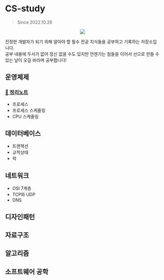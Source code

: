 CS-study
====================
>Since 2022.10.26
<p align="center">
<img src="https://thumb.ac-illust.com/65/65bee27c2030e15aa38524959a6617c1_t.jpeg")>
</p>

진정한 개발자가 되기 위해 알아야 할 필수 전공 지식들을 공부하고 기록하는 저장소입니다.<br>
공부 내용에 두서가 없어 정신 없을 수도 있지만 언젠가는 점들을 이어서 선으로 만들 수 있는 날이 오길 바라며 공부합니다!

## 운영체제
### [📖 정리노트](./contents/operating-system)
* 프로세스
* 프로세스 스케줄링
* CPU 스케줄링

## 데이터베이스
* 트랜잭션
* 교착상태
* 락

## 네트워크
* OSI 7계층
* TCP와 UDP
* DNS

## 디자인패턴

## 자료구조

## 알고리즘

## 소프트웨어 공학

